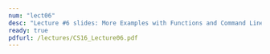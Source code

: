 ```yaml
---
num: "lect06"
desc: "Lecture #6 slides: More Examples with Functions and Command Line Arguments"
ready: true
pdfurl: /lectures/CS16_Lecture06.pdf
---
```


